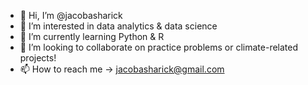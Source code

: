 - 👋 Hi, I’m @jacobasharick
- 👀 I’m interested in data analytics & data science
- 🌱 I’m currently learning Python & R
- 💞️ I’m looking to collaborate on practice problems or climate-related projects!
- 📫 How to reach me -> jacobasharick@gmail.com

<!---
jacobasharick/jacobasharick is a ✨ special ✨ repository because its `README.md` (this file) appears on your GitHub profile.
You can click the Preview link to take a look at your changes.
--->
